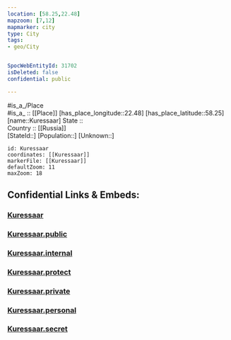 ```yaml
---
location: [58.25,22.48] 
mapzoom: [7,12] 
mapmarker: city 
type: City
tags:
- geo/City


SpocWebEntityId: 31702
isDeleted: false
confidential: public

---
```

#is_a_/Place  
#is_a_ :: [[Place]] 
[has_place_longitude::22.48] 
[has_place_latitude::58.25] 
[name::Kuressaar] 
State ::  
Country :: [[Russia]]  
[StateId::] 
[Population::] 
[Unknown::] 


```leaflet
id: Kuressaar
coordinates: [[Kuressaar]] 
markerFile: [[Kuressaar]] 
defaultZoom: 11 
maxZoom: 18
```


## Confidential Links & Embeds: 

### [Kuressaar](/_Standards/Earth/Continent/Europe/Europe~North/Estonia/Counties~Estonia/Saare/City/Kuressaar.md) 

### [Kuressaar.public](/_public/Earth/Continent/Europe/Europe~North/Estonia/Counties~Estonia/Saare/City/Kuressaar.public.md) 

### [Kuressaar.internal](/_internal/Earth/Continent/Europe/Europe~North/Estonia/Counties~Estonia/Saare/City/Kuressaar.internal.md) 

### [Kuressaar.protect](/_protect/Earth/Continent/Europe/Europe~North/Estonia/Counties~Estonia/Saare/City/Kuressaar.protect.md) 

### [Kuressaar.private](/_private/Earth/Continent/Europe/Europe~North/Estonia/Counties~Estonia/Saare/City/Kuressaar.private.md) 

### [Kuressaar.personal](/_personal/Earth/Continent/Europe/Europe~North/Estonia/Counties~Estonia/Saare/City/Kuressaar.personal.md) 

### [Kuressaar.secret](/_secret/Earth/Continent/Europe/Europe~North/Estonia/Counties~Estonia/Saare/City/Kuressaar.secret.md)

